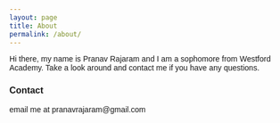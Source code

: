 ```yaml
---
layout: page
title: About
permalink: /about/
---
```


<html>
<title>Pranav Rajaram</title>
<meta charset="UTF-8">
<meta name="viewport" content="width=device-width, initial-scale=1">
<link rel="stylesheet" href="https://www.w3schools.com/w3css/4/w3.css">
<link rel="stylesheet" href="https://fonts.googleapis.com/css?family=Raleway">
<style>
body,h1,h2,h3,h4,h5 {font-family: "Raleway", sans-serif}
</style>
<body>
  
Hi there, my name is Pranav Rajaram and I am a sophomore from Westford Academy. Take a look around and contact me if you have any questions.

<h3> Contact </h3>
<p> email me at pranavrajaram@gmail.com </p>
